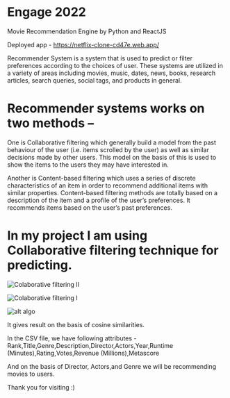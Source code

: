 # Engage 2022
Movie Recommendation Engine by Python and ReactJS

Deployed app - https://netflix-clone-cd47e.web.app/

Recommender System is a system that is used to predict or filter preferences according to the choices of user. These systems are utilized in a variety of areas including movies, music, dates, news, books, research articles, search queries, social tags, and products in general. 

# Recommender systems works on two methods – 
One is Collaborative filtering which generally build a model from the past behaviour of the user (i.e. items scrolled by the user) as well as similar decisions made by other users. This model on the basis of this is used to show the items to the users they may have interested in.

Another is Content-based filtering which uses a series of discrete characteristics of an item in order to recommend additional items with similar properties. Content-based filtering methods are totally based on a description of the item and a profile of the user’s preferences. It recommends items based on the user’s past preferences.

# In my project I am using Collaborative filtering technique for predicting.

![Colaborative filtering II](https://user-images.githubusercontent.com/95162790/170810992-c6831c6c-815b-439c-a9c3-a24821b4a24e.jpg)

![Colaborative filtering I](https://user-images.githubusercontent.com/95162790/170810974-a225d0cc-0cd7-4902-870a-8d85d19cb34d.jpg)

![alt algo](https://drive.google.com/file/d/1cIYRidOGv8btlehqrblZoHo60OIzOWl0/view?usp=sharing)

It gives result on the basis of cosine similarities.

In the CSV file, we have following attributes -
Rank,Title,Genre,Description,Director,Actors,Year,Runtime (Minutes),Rating,Votes,Revenue (Millions),Metascore

And on the basis of Director, Actors,and Genre we will be recommending movies to users.

Thank you for visiting :)

